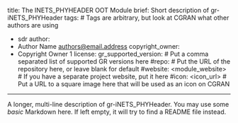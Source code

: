 title: The INETS_PHYHEADER OOT Module
brief: Short description of gr-iNETS_PHYHeader
tags: # Tags are arbitrary, but look at CGRAN what other authors are using
  - sdr
author:
  - Author Name <authors@email.address>
copyright_owner:
  - Copyright Owner 1
license:
gr_supported_version: # Put a comma separated list of supported GR versions here
#repo: # Put the URL of the repository here, or leave blank for default
#website: <module_website> # If you have a separate project website, put it here
#icon: <icon_url> # Put a URL to a square image here that will be used as an icon on CGRAN
---
A longer, multi-line description of gr-iNETS_PHYHeader.
You may use some *basic* Markdown here.
If left empty, it will try to find a README file instead.
